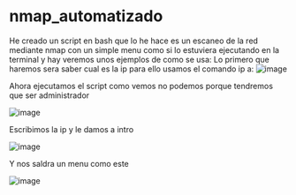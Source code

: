 # nmap_automatizado
He creado un script en bash que lo he hace es un escaneo de la red mediante nmap con un simple menu como si lo estuviera ejecutando en la terminal y hay veremos unos ejemplos de como se usa:
Lo primero que haremos sera saber cual es la ip para ello usamos el comando ip a:
![image](https://user-images.githubusercontent.com/83710698/226659655-7cf96c92-5c87-4d3e-bb5c-cda44ff9dd65.png)

Ahora ejecutamos el script como vemos no podemos porque tendremos que ser administrador

![image](https://user-images.githubusercontent.com/83710698/226661369-1c60eae6-216c-479a-8e80-0930a36a21a1.png)

Escribimos la ip y le damos a intro

![image](https://user-images.githubusercontent.com/83710698/226662378-05844604-bf76-4f52-a8ad-52d68c12f39c.png)

Y nos saldra un menu como este

![image](https://user-images.githubusercontent.com/83710698/226662694-a8e0c0f0-9d68-4993-8199-c715a5361ff2.png)


